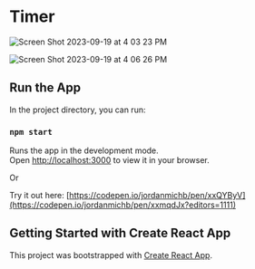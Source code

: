 # Timer

![Screen Shot 2023-09-19 at 4 03 23 PM](https://github.com/jordanmichb/Timer/assets/95947696/b8b6aef6-5700-4c7e-897e-68b875785816)

![Screen Shot 2023-09-19 at 4 06 26 PM](https://github.com/jordanmichb/Timer/assets/95947696/79c831c1-39fd-4103-bfd7-bbc2d159c819)



## Run the App

In the project directory, you can run:

### `npm start`

Runs the app in the development mode.\
Open [http://localhost:3000](http://localhost:3000) to view it in your browser.

Or

Try it out here: [https://codepen.io/jordanmichb/pen/xxQYByV](https://codepen.io/jordanmichb/pen/xxmqdJx?editors=1111)

## Getting Started with Create React App

This project was bootstrapped with [Create React App](https://github.com/facebook/create-react-app).
